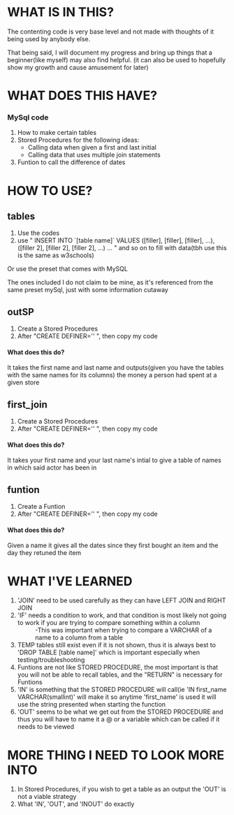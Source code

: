 # WHAT IS IN THIS?
The contenting code is very base level and not made with thoughts of it being used by anybody else. 

That being said, I will document my progress and bring up things that a beginner(like myself) may also find helpful.
(it can also be used to hopefully show my growth and cause amusement for later)

# WHAT DOES THIS HAVE?
<h3>MySql code</h3>
<ol> 
<li>How to make certain tables</li>
<li>Stored Procedures for the following ideas: 
<ul>
  <li>Calling data when given a first and last initial</li>
  <li>Calling data that uses multiple join statements</li>
</ul> </li>
<li>Funtion to call the difference of dates</li>
</ol>

# HOW TO USE?
<h2>tables</h2>
<ol>
  <li>Use the codes</li>
  <li>use  " INSERT INTO `[table name]` VALUES ([filler], [filler], [filler], ...), ([filler 2], [filler 2], [filler 2], ...) ... " and so on to fill with data(tbh use this is the same as w3schools)</li>
</ol>
  Or use the preset that comes with MySQL

  The ones included I do not claim to be mine, as it's referenced from the same preset mySql, just with some information cutaway

<h2>outSP</h2>
<ol>
  <li>Create a Stored Procedures</li>
  <li>After "CREATE DEFINER='' ", then copy my code</li>
</ol>
<h4>What does this do?</h4>
It takes the first name and last name and outputs(given you have the tables with the same names for its columns) the money a person had spent at a given store 

<h2>first_join</h2>
<ol>
 <li>Create a Stored Procedures</li>
  <li>After "CREATE DEFINER='' ", then copy my code</li>
</ol>
<h4>What does this do?</h4>
It takes your first name and your last name's intial to give a table of names in which said actor has been in

<h2>funtion</h2>
<ol>
 <li>Create a Funtion</li>
  <li>After "CREATE DEFINER='' ", then copy my code</li>
</ol>
<h4>What does this do?</h4>
Given a name it gives all the dates since they first bought an item and the day they retuned the item 

# WHAT I'VE LEARNED
<ol>
  <li>'JOIN' need to be used carefully as they can have LEFT JOIN and RIGHT JOIN</li>
  <li>'IF' needs a condition to work, and that condition is most likely not going to work if you are trying to compare something within a column</li>
  <dd>-This was important when trying to compare a VARCHAR of a name to a column from a table</dd>
  <li>TEMP tables still exist even if it is not shown, thus it is always best to 'DROP TABLE [table name]' which is important especially when testing/troubleshooting</li>
  <li>Funtions are not like STORED PROCEDURE, the most important is that you will not be able to recall tables, and the "RETURN" is necessary for Funtions</li>
  <li>'IN' is something that the STORED PROCEDURE will call(ie 'IN first_name VARCHAR(smallint)' will make it so anytime 'first_name' is used it will use the string presented when starting the function </li>
  <li>'OUT' seems to be what we get out from the STORED PROCEDURE and thus you will have to name it a @ or a variable which can be called if it needs to be viewed</li>
</ol>

# MORE THING I NEED TO LOOK MORE INTO
<ol>
  <li>In Stored Procedures, if you wish to get a table as an output the 'OUT' is not a viable strategy</li>
  <li>What 'IN', 'OUT', and 'INOUT' do exactly</li>  
</ol>
